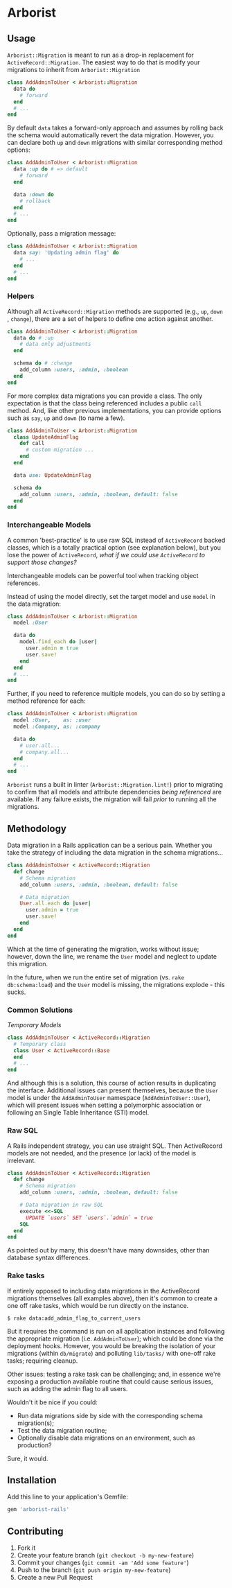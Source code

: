 # Arborist

## Usage

`Arborist::Migration` is meant to run as a drop-in replacement for
`ActiveRecord::Migration`.  The easiest way to do that is modify your
 migrations to inherit from `Arborist::Migration`

```ruby
class AddAdminToUser < Arborist::Migration
  data do
    # forward
  end
  # ...
end
```

By default `data` takes a forward-only approach and assumes by rolling back
the schema would automatically revert the data migration.  However, you can
declare both `up` and `down` migrations with similar corresponding method
options:

```ruby
class AddAdminToUser < Arborist::Migration
  data :up do # => default
    # forward
  end

  data :down do
    # rollback
  end
  # ...
end
```

Optionally, pass a migration message:

```ruby
class AddAdminToUser < Arborist::Migration
  data say: 'Updating admin flag' do
    # ...
  end
  # ...
end
```

### Helpers

Although all `ActiveRecord::Migration` methods are supported (e.g., `up`, `down`
  , `change`), there are a set of helpers to define one action against another.

```ruby
class AddAdminToUser < Arborist::Migration
  data do # :up
    # data only adjustments
  end

  schema do # :change
    add_column :users, :admin, :boolean
  end
end
```

For more complex data migrations you can provide a class.  The only
expectation is that the class being referenced includes a public `call`
method. And, like other previous implementations, you can provide options such
as `say`, `up` and `down` (to name a few).

```ruby
class AddAdminToUser < Arborist::Migration
  class UpdateAdminFlag
    def call
      # custom migration ...
    end
  end

  data use: UpdateAdminFlag

  schema do
    add_column :users, :admin, :boolean, default: false
  end
end
```

### Interchangeable Models

A common 'best-practice' is to use raw SQL instead of `ActiveRecord` backed
classes, which is a totally practical option (see explanation below), but you lose the power of `ActiveRecord`, *what if we could use `ActiveRecord` to support those changes?*

Interchangeable models can be powerful tool when tracking object references.

Instead of using the model directly, set the target model and use `model` in
the data migration:

```ruby
class AddAdminToUser < Arborist::Migration
  model :User

  data do
    model.find_each do |user|
      user.admin = true
      user.save!
    end
  end
  # ...
end
```

Further, if you need to reference multiple models, you can do so by setting a
method reference for each:

```ruby
class AddAdminToUser < Arborist::Migration
  model :User,    as: :user
  model :Company, as: :company

  data do
    # user.all...
    # company.all...
  end
  # ...
end
```

`Arborist` runs a built in linter (`Arborist::Migration.lint!`) prior to
migrating to confirm that all models and attribute dependencies *being
referenced* are available. If any failure exists, the migration will fail
*prior* to running all the migrations.

## Methodology

Data migration in a Rails application can be a serious pain.  Whether you take
the strategy of including the data migration in the schema migrations...

```ruby
class AddAdminToUser < ActiveRecord::Migration
  def change
    # Schema migration
    add_column :users, :admin, :boolean, default: false

    # Data migration
    User.all.each do |user|
      user.admin = true
      user.save!
    end
  end
end
```

Which at the time of generating the migration, works without issue; however,
down the line, we rename the `User` model and neglect to update this migration.

In the future, when we run the entire set of migration (vs.
  `rake db:schema:load`) and the `User` model is missing, the migrations
  explode - this sucks.

### Common Solutions

*Temporary Models*

```ruby
class AddAdminToUser < ActiveRecord::Migration
  # Temporary class
  class User < ActiveRecord::Base
  end
  # ...
end
```

And although this is a solution, this course of action results in duplicating
the interface.  Additional issues can present themselves, because the `User`
model is under the `AddAdminToUser` namespace (`AddAdminToUser::User`), which
will present issues when setting a polymorphic association or following an
Single Table Inheritance (STI) model.

### Raw SQL

A Rails independent strategy, you can use straight SQL.  Then ActiveRecord
models are not needed, and the presence (or lack) of the model is irrelevant.

```ruby
class AddAdminToUser < ActiveRecord::Migration
  def change
    # Schema migration
    add_column :users, :admin, :boolean, default: false

    # Data migration in raw SQL
    execute <<-SQL
      UPDATE `users` SET `users`.`admin` = true
    SQL
  end
end
```

As pointed out by many, this doesn't have many downsides, other than database
syntax differences.

### Rake tasks

If entirely opposed to including data migrations in the ActiveRecord migrations
themselves (all examples above), then it's common to create a one off rake
tasks, which would be run directly on the instance.

`$ rake data:add_admin_flag_to_current_users`

But it requires the command is run on all application instances and following
the appropriate migration (i.e. `AddAdminToUser`); which could be done via
the deployment hooks.  However, you would be breaking the isolation of your
migrations (within `db/migrate`) and polluting `lib/tasks/` with one-off rake
tasks; requiring cleanup.

Other issues: testing a rake task can be challenging; and, in essence we're
exposing a production available routine that could cause serious issues, such
as adding the admin flag to all users.

Wouldn't it be nice if you could:

*  Run data migrations side by side with the corresponding schema migration(s);
*  Test the data migration routine;
*  Optionally disable data migrations on an environment, such as production?

Sure, it would.

## Installation

Add this line to your application's Gemfile:

```ruby
gem 'arborist-rails'
```

## Contributing

1.  Fork it
2.  Create your feature branch (`git checkout -b my-new-feature`)
3.  Commit your changes (`git commit -am 'Add some feature'`)
4.  Push to the branch (`git push origin my-new-feature`)
5.  Create a new Pull Request
